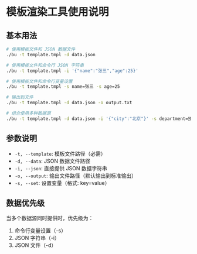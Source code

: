 # 模板渲染工具使用说明

## 基本用法

```bash
# 使用模板文件和 JSON 数据文件
./bu -t template.tmpl -d data.json

# 使用模板文件和命令行 JSON 字符串
./bu -t template.tmpl -i '{"name":"张三","age":25}'

# 使用模板文件和命令行变量设置
./bu -t template.tmpl -s name=张三 -s age=25

# 输出到文件
./bu -t template.tmpl -d data.json -o output.txt

# 组合使用多种数据源
./bu -t template.tmpl -d data.json -i '{"city":"北京"}' -s department=技术部
```

## 参数说明

- `-t, --template`: 模板文件路径（必需）
- `-d, --data`: JSON 数据文件路径
- `-i, --json`: 直接提供 JSON 数据字符串
- `-o, --output`: 输出文件路径（默认输出到标准输出）
- `-s, --set`: 设置变量（格式: key=value）

## 数据优先级

当多个数据源同时提供时，优先级为：
1. 命令行变量设置（-s）
2. JSON 字符串（-i）
3. JSON 文件（-d）
